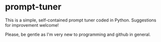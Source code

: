 # prompt-tuner
This is a simple, self-contained prompt tuner coded in Python. Suggestions for improvement welcome!

Please, be gentle as I'm very new to programming and github in general.
